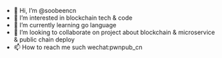 - 👋 Hi, I’m @soobeencn
- 👀 I’m interested in blockchain tech & code
- 🌱 I’m currently learning go language
- 💞️ I’m looking to collaborate on project about blockchain & microservice & public chain deploy
- 📫 How to reach me such wechat:pwnpub_cn

<!---
soobeencn/soobeencn is a ✨ special ✨ repository because its `README.md` (this file) appears on your GitHub profile.
You can click the Preview link to take a look at your changes.
--->
